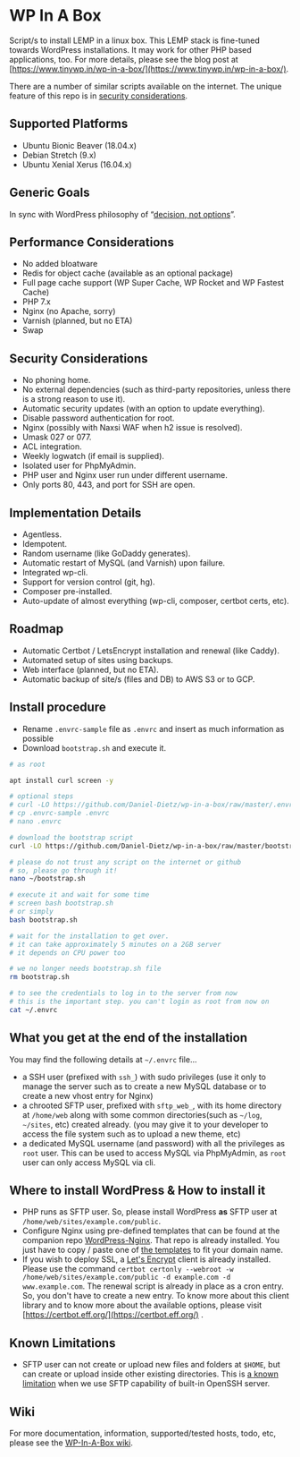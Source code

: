 # WP In A Box

Script/s to install LEMP in a linux box. This LEMP stack is fine-tuned towards WordPress installations. It may work for other PHP based applications, too. For more details, please see the blog post at [https://www.tinywp.in/wp-in-a-box/](https://www.tinywp.in/wp-in-a-box/).

There are a number of similar scripts available on the internet. The unique feature of this repo is in [security considerations](https://github.com/Daniel-Dietz/wp-in-a-box#security-considerations).

## Supported Platforms

+ Ubuntu Bionic Beaver (18.04.x)
+ Debian Stretch (9.x)
+ Ubuntu Xenial Xerus (16.04.x)

## Generic Goals

In sync with WordPress philosophy of “[decision, not options](https://wordpress.org/about/philosophy/)”.

## Performance Considerations

- No added bloatware
- Redis for object cache (available as an optional package)
- Full page cache support (WP Super Cache, WP Rocket and WP Fastest Cache)
- PHP 7.x
- Nginx (no Apache, sorry)
- Varnish (planned, but no ETA)
- Swap

## Security Considerations

- No phoning home.
- No external dependencies (such as third-party repositories, unless there is a strong reason to use it).
- Automatic security updates (with an option to update everything).
- Disable password authentication for root.
- Nginx (possibly with Naxsi WAF when h2 issue is resolved).
- Umask 027 or 077.
- ACL integration.
- Weekly logwatch (if email is supplied).
- Isolated user for PhpMyAdmin.
- PHP user and Nginx user run under different username.
- Only ports 80, 443, and port for SSH are open.

## Implementation Details

- Agentless.
- Idempotent.
- Random username (like GoDaddy generates).
- Automatic restart of MySQL (and Varnish) upon failure.
- Integrated wp-cli.
- Support for version control (git, hg).
- Composer pre-installed.
- Auto-update of almost everything (wp-cli, composer, certbot certs, etc).

## Roadmap

- Automatic Certbot / LetsEncrypt installation and renewal (like Caddy).
- Automated setup of sites using backups.
- Web interface (planned, but no ETA).
- Automatic backup of site/s (files and DB) to AWS S3 or to GCP.

## Install procedure

- Rename `.envrc-sample` file as `.envrc` and insert as much information as possible
- Download `bootstrap.sh` and execute it.

```bash
# as root

apt install curl screen -y

# optional steps
# curl -LO https://github.com/Daniel-Dietz/wp-in-a-box/raw/master/.envrc-sample
# cp .envrc-sample .envrc
# nano .envrc

# download the bootstrap script
curl -LO https://github.com/Daniel-Dietz/wp-in-a-box/raw/master/bootstrap.sh

# please do not trust any script on the internet or github
# so, please go through it!
nano ~/bootstrap.sh

# execute it and wait for some time
# screen bash bootstrap.sh
# or simply
bash bootstrap.sh

# wait for the installation to get over.
# it can take approximately 5 minutes on a 2GB server
# it depends on CPU power too

# we no longer needs bootstrap.sh file
rm bootstrap.sh

# to see the credentials to log in to the server from now
# this is the important step. you can't login as root from now on
cat ~/.envrc

```

## What you get at the end of the installation

You may find the following details at `~/.envrc` file...

- a SSH user (prefixed with `ssh_`) with sudo privileges (use it only to manage the server such as to create a new MySQL database or to create a new vhost entry for Nginx)
- a chrooted SFTP user, prefixed with `sftp_web_`, with its home directory at `/home/web` along with some common directories(such as `~/log`, `~/sites`, etc) created already. (you may give it to your developer to access the file system such as to upload a new theme, etc)
- a dedicated MySQL username (and password) with all the privileges as `root` user. This can be used to access MySQL via PhpMyAdmin, as `root` user can only access MySQL via cli.

## Where to install WordPress & How to install it

- PHP runs as SFTP user. So, please install WordPress **as** SFTP user at `/home/web/sites/example.com/public`.
- Configure Nginx using pre-defined templates that can be found at the companion repo [WordPress-Nginx](https://github.com/pothi/wordpress-nginx). That repo is already installed. You just have to copy / paste one of [the templates](https://github.com/pothi/wordpress-nginx/tree/master/sites-available) to fit your domain name.
- If you wish to deploy SSL, a [Let's Encrypt](https://letsencrypt.org/) client is already installed. Please use the command `certbot certonly --webroot -w /home/web/sites/example.com/public -d example.com -d www.example.com`. The renewal script is already in place as a cron entry. So, you don't have to create a new entry. To know more about this client library and to know more about the available options, please visit [https://certbot.eff.org/](https://certbot.eff.org/) .

## Known Limitations

- SFTP user can not create or upload new files and folders at `$HOME`, but can create or upload inside other existing directories. This is [a known limitation](https://wiki.archlinux.org/index.php/SFTP_chroot#Write_permissions) when we use SFTP capability of built-in OpenSSH server.

## Wiki

For more documentation, information, supported/tested hosts, todo, etc, please see the [WP-In-A-Box wiki](https://github.com/Daniel-Dietz/wp-in-a-box/wiki).
